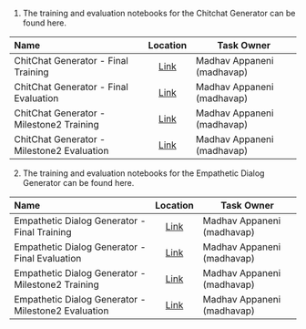 1. The training and evaluation notebooks for the Chitchat Generator can be found here.

| Name                                       |                          Location                           | Task Owner                 |
| :----------------------------------------- | :---------------------------------------------------------: | -------------------------- |
| ChitChat Generator - Final Training        |         [Link](final/madhavap/ChitChatGenerator-T5)         | Madhav Appaneni (madhavap) |
| ChitChat Generator - Final Evaluation      |   [Link](evaluation/madhavap/final/ChitChat%20Generator)    | Madhav Appaneni (madhavap) |
| ChitChat Generator - Milestone2 Training   |        [Link](milestone2/madhavap/ChitChatGenerator)        | Madhav Appaneni (madhavap) |
| ChitChat Generator - Milestone2 Evaluation | [Link](evaluation/madhavap/milestone2/ChitChat%20Generator) | Madhav Appaneni (madhavap) |

2. The training and evaluation notebooks for the Empathetic Dialog Generator can be found here.

| Name                                                |                                 Location                                 | Task Owner                 |
| :-------------------------------------------------- | :----------------------------------------------------------------------: | -------------------------- |
| Empathetic Dialog Generator - Final Training        |              [Link](final/madhavap/EmpatheticGenerator-T5)               | Madhav Appaneni (madhavap) |
| Empathetic Dialog Generator - Final Evaluation      |   [Link](evaluation/madhavap/final/Empathetic%20Dialogue%20Generator)    | Madhav Appaneni (madhavap) |
| Empathetic Dialog Generator - Milestone2 Training   |             [Link](milestone2/madhavap/EmpatheticGenerator)              | Madhav Appaneni (madhavap) |
| Empathetic Dialog Generator - Milestone2 Evaluation | [Link](evaluation/madhavap/milestone2/Empathetic%20Dialogue%20Generator) | Madhav Appaneni (madhavap) |
